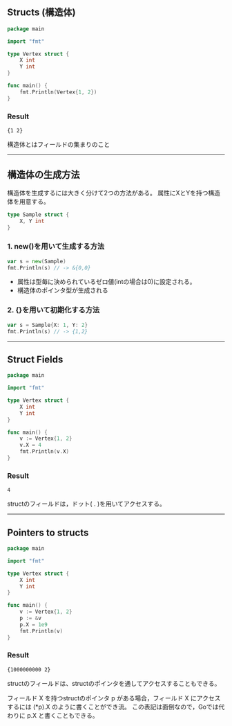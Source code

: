 ## Structs (構造体)

```go
package main

import "fmt"

type Vertex struct {
	X int
	Y int
}

func main() {
	fmt.Println(Vertex{1, 2})
}
```

### Result

```
{1 2}
```

構造体とはフィールドの集まりのこと

---

## 構造体の生成方法

構造体を生成するには大きく分けて2つの方法がある。
属性にXとYを持つ構造体を用意する。

```go
type Sample struct {
    X, Y int
}
```

### 1. new()を用いて生成する方法

```go
var s = new(Sample)
fmt.Println(s) // -> &{0,0}
```

* 属性は型毎に決められているゼロ値(intの場合は0)に設定される。
* 構造体のポインタ型が生成される

### 2. {}を用いて初期化する方法

```go
var s = Sample{X: 1, Y: 2}
fmt.Println(s) // -> {1,2}
```

---

## Struct Fields

```go
package main

import "fmt"

type Vertex struct {
	X int
	Y int
}

func main() {
	v := Vertex{1, 2}
	v.X = 4
	fmt.Println(v.X)
}
```

### Result

```
4
```

structのフィールドは，ドット( . )を用いてアクセスする。

---

## Pointers to structs

```go
package main

import "fmt"

type Vertex struct {
	X int
	Y int
}

func main() {
	v := Vertex{1, 2}
	p := &v
	p.X = 1e9
	fmt.Println(v)
}
```

### Result
```
{1000000000 2}
```

structのフィールドは、structのポインタを通してアクセスすることもできる。

フィールド X を持つstructのポインタ p がある場合，フィールド X にアクセスするには (*p).X のように書くことができ流。
この表記は面倒なので，Goでは代わりに p.X と書くこともできる。
